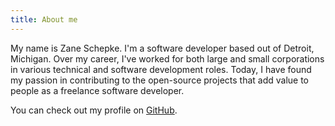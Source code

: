 ```yaml
---
title: About me
---
```


My name is Zane Schepke. I'm a software developer based out of Detroit, Michigan.
Over my career, I've worked for both large and small corporations in various technical and software development roles.
Today, I have found my passion in contributing to the open-source projects that add value to people 
as a freelance software developer.
 
You can check out my profile on
[GitHub](https://github.com/zaneschepke).


